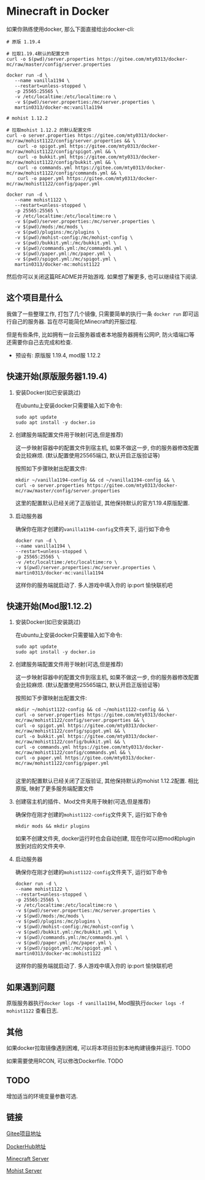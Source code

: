 # Minecraft in Docker

如果你熟练使用docker, 那么下面直接给出docker-cli:

```
# 原版 1.19.4

# 拉取1.19.4默认的配置文件
curl -o $(pwd)/server.properties https://gitee.com/mty0313/docker-mc/raw/master/config/server.properties

docker run -d \
   --name vanilla1194 \
   --restart=unless-stopped \
   -p 25565:25565 \
   -v /etc/localtime:/etc/localtime:ro \
   -v $(pwd)/server.properties:/mc/server.properties \
   martin0313/docker-mc:vanilla1194

# mohist 1.12.2

# 拉取mohist 1.12.2 的默认配置文件
curl -o server.properties https://gitee.com/mty0313/docker-mc/raw/mohist1122/config/server.properties && \
	curl -o spigot.yml https://gitee.com/mty0313/docker-mc/raw/mohist1122/config/spigot.yml && \
	curl -o bukkit.yml https://gitee.com/mty0313/docker-mc/raw/mohist1122/config/bukkit.yml && \
	curl -o commands.yml https://gitee.com/mty0313/docker-mc/raw/mohist1122/config/commands.yml && \
	curl -o paper.yml https://gitee.com/mty0313/docker-mc/raw/mohist1122/config/paper.yml

docker run -d \
   --name mohist1122 \
   --restart=unless-stopped \
   -p 25565:25565 \
   -v /etc/localtime:/etc/localtime:ro \
   -v $(pwd)/server.properties:/mc/server.properties \
   -v $(pwd)/mods:/mc/mods \
   -v $(pwd)/plugins:/mc/plugins \
   -v $(pwd)/mohist-config:/mc/mohist-config \
   -v $(pwd)/bukkit.yml:/mc/bukkit.yml \
   -v $(pwd)/commands.yml:/mc/commands.yml \
   -v $(pwd)/paper.yml:/mc/paper.yml \
   -v $(pwd)/spigot.yml:/mc/spigot.yml \
   martin0313/docker-mc:mohist1122
```

然后你可以关闭这篇README并开始游戏. 如果想了解更多, 也可以继续往下阅读.

## 这个项目是什么

我做了一些整理工作, 打包了几个镜像, 只需要简单的执行一条 `docker run` 即可运行自己的服务器. 旨在尽可能简化Minecraft的开服过程. 

但是有些条件, 比如拥有一台云服务器或者本地服务器拥有公网IP, 防火墙端口等还需要你自己去完成和检查.

- 预设有: 原版服 1.19.4, mod服 1.12.2

## 快速开始(原版服务器1.19.4)

1. 安装Docker(如已安装跳过)

   在ubuntu上安装docker只需要输入如下命令:

   ```
   sudo apt update
   sudo apt install -y docker.io
   ```

2. 创建服务端配置文件用于映射(可选,但是推荐)

   这一步映射容器中的配置文件到宿主机, 如果不做这一步, 你的服务器修改配置会比较麻烦. (默认配置使用25565端口, 默认开启正版验证等)

   按照如下步骤映射出配置文件:

   ```
   mkdir ~/vanilla1194-config && cd ~/vanilla1194-config && \
   curl -o server.properties https://gitee.com/mty0313/docker-mc/raw/master/config/server.properties
   ```

   这里的配置默认已经关闭了正版验证, 其他保持默认的官方1.19.4原版配置.

3. 启动服务器

   确保你在刚才创建的`vanilla1194-config`文件夹下, 运行如下命令

   ```
   docker run -d \
   --name vanilla1194 \
   --restart=unless-stopped \
   -p 25565:25565 \
   -v /etc/localtime:/etc/localtime:ro \
   -v $(pwd)/server.properties:/mc/server.properties \
   martin0313/docker-mc:vanilla1194
   ```

   这样你的服务端就启动了. 多人游戏中填入你的 ip:port 愉快联机吧

## 快速开始(Mod服1.12.2)

1. 安装Docker(如已安装跳过)

   在ubuntu上安装docker只需要输入如下命令:

   ```
   sudo apt update
   sudo apt install -y docker.io
   ```

2. 创建服务端配置文件用于映射(可选,但是推荐)

   这一步映射容器中的配置文件到宿主机, 如果不做这一步, 你的服务器修改配置会比较麻烦. (默认配置使用25565端口, 默认开启正版验证等)

   按照如下步骤映射出配置文件:

   ```
   mkdir ~/mohist1122-config && cd ~/mohist1122-config && \
   curl -o server.properties https://gitee.com/mty0313/docker-mc/raw/mohist1122/config/server.properties && \
   curl -o spigot.yml https://gitee.com/mty0313/docker-mc/raw/mohist1122/config/spigot.yml && \
   curl -o bukkit.yml https://gitee.com/mty0313/docker-mc/raw/mohist1122/config/bukkit.yml && \
   curl -o commands.yml https://gitee.com/mty0313/docker-mc/raw/mohist1122/config/commands.yml && \
   curl -o paper.yml https://gitee.com/mty0313/docker-mc/raw/mohist1122/config/paper.yml
    
   ```

   这里的配置默认已经关闭了正版验证, 其他保持默认的mohist 1.12.2配置. 相比原版, 映射了更多服务端配置文件

3. 创建宿主机的插件、Mod文件夹用于映射(可选,但是推荐)

   确保你在刚才创建的`mohist1122-config`文件夹下, 运行如下命令

   ```
   mkdir mods && mkdir plugins
   ```

   如果不创建文件夹, docker运行时也会自动创建, 现在你可以把mod和plugin放到对应的文件夹中.

4. 启动服务器

   确保你在刚才创建的`mohist1122-config`文件夹下, 运行如下命令

   ```
   docker run -d \
   --name mohist1122 \
   --restart=unless-stopped \
   -p 25565:25565 \
   -v /etc/localtime:/etc/localtime:ro \
   -v $(pwd)/server.properties:/mc/server.properties \
   -v $(pwd)/mods:/mc/mods \
   -v $(pwd)/plugins:/mc/plugins \
   -v $(pwd)/mohist-config:/mc/mohist-config \
   -v $(pwd)/bukkit.yml:/mc/bukkit.yml \
   -v $(pwd)/commands.yml:/mc/commands.yml \
   -v $(pwd)/paper.yml:/mc/paper.yml \
   -v $(pwd)/spigot.yml:/mc/spigot.yml \
   martin0313/docker-mc:mohist1122
   ```

   这样你的服务端就启动了. 多人游戏中填入你的 ip:port 愉快联机吧

## 如果遇到问题

原版服务器执行`docker logs -f vanilla1194`, Mod服执行`docker logs -f mohist1122` 查看日志.

## 其他

如果docker拉取镜像遇到困难, 可以将本项目拉到本地构建镜像并运行. TODO

如果需要使用RCON, 可以修改Dockerfile. TODO

## TODO

增加适当的环境变量参数可选.

## 链接

[Gitee项目地址](https://gitee.com/mty0313/docker-mc)

[DockerHub地址](https://hub.docker.com/r/martin0313/docker-mc)

[Minecraft Server](https://www.minecraft.net/zh-hans/download/server)

[Mohist Server](https://mohistmc.com/)